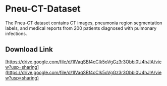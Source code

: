 # Pneu-CT-Dataset
The Pneu-CT dataset contains CT images, pneumonia region segmentation labels, and medical reports from 200 patients diagnosed with pulmonary infections.
## Download Link
[https://drive.google.com/file/d/1lVaqSBf4cCIk5oVgGz3r3Obbi0U4hJlA/view?usp=sharing](https://drive.google.com/file/d/1lVaqSBf4cCIk5oVgGz3r3Obbi0U4hJlA/view?usp=sharing)
